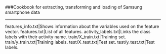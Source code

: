 ###Cookbook for extracting, transforming and loading of Samsung smartphone data

________________________________________________________________
features_info.txt|Shows information about the variables used on the feature vector.
features.txt|List of all features.
activity_labels.txt|Links the class labels with their activity name.
train/X_train.txt|Training set.
train/y_train.txt|Training labels.
test/X_test.txt|Test set.
test/y_test.txt|Test labels.
